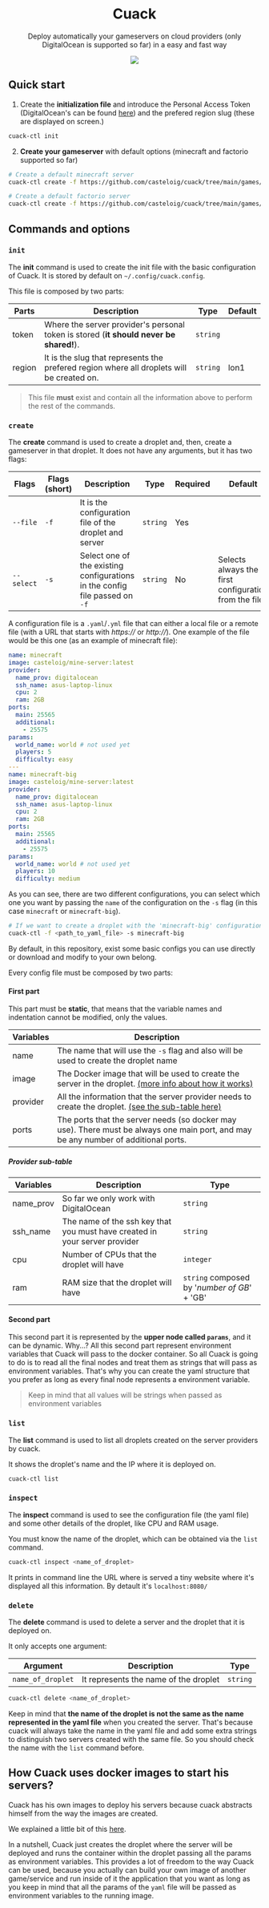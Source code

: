 <h1 align="center">
  Cuack
</h1>
<p align="center">Deploy automatically your gameservers on cloud providers (only DigitalOcean is supported so far) in a easy and fast way</p>

<p align="center">
<a href="https://hub.docker.com/repository/docker/casteloig/cuack" alt="DockerHub">
        <img src="https://img.shields.io/docker/pulls/casteloig/cuack" /></a>
</p>

## Quick start
1. Create the **initialization file** and introduce the Personal Access Token (DigitalOcean's can be found [here](https://docs.digitalocean.com/reference/api/create-personal-access-token/)) and the prefered region slug (these are displayed on screen.)

```bash
cuack-ctl init
```

2. **Create your gameserver** with default options (minecraft and factorio supported so far)

```bash
# Create a default minecraft server
cuack-ctl create -f https://github.com/casteloig/cuack/tree/main/games/minecraft/default.yaml

# Create a default factorio server
cuack-ctl create -f https://github.com/casteloig/cuack/tree/main/games/factorio/default.yaml
```
<!-- 
**List** all of your _cuack servers_:

```bash
cuack-ctl list
```

**Delete** a running server:

```bash
# Delete a DigitalOcean droplet named "minecraft-foo-bar"
cuack-ctl delete minecraft-foo-bar
``` -->
## Commands and options
### `init`
The **init** command is used to create the init file with the basic configuration of Cuack. It is stored by default on `~/.config/cuack.config`.

This file is composed by two parts:

| Parts  | Description                                              | Type   | Default |
| ------ | -------------------------------------------------------- | ------ | ------- |
| token   | Where the server provider's personal token is stored (**it should never be shared!**). | `string` |         |
| region   | It is the slug that represents the prefered region where all droplets will be created on. | `string` | lon1 |

> This file **must** exist and contain all the information above to perform the rest of the commands.

### `create`
The **create** command is used to create a droplet and, then, create a gameserver in that droplet. It does not have any arguments, but it has two flags:

| Flags      | Flags (short) | Description                                              | Type   | Required | Default |
| ---------- | ------------- |--------------------------------------------------------- | ------ | -------- | ------- |
| `--file`   | `-f` | It is the configuration file of the droplet and server | `string` | Yes |  |
| `--select` | `-s` | Select one of the existing configurations in the config file passed on `-f` | `string` | No | Selects always the first configuration from the file |

A configuration file is a `.yaml`/`.yml` file that can either a local file or a remote file (with a URL that starts with _https://_ or _http://_). One example of the file would be this one (as an example of minecraft file):

```yaml
name: minecraft
image: casteloig/mine-server:latest
provider:
  name_prov: digitalocean
  ssh_name: asus-laptop-linux
  cpu: 2
  ram: 2GB
ports:
  main: 25565
  additional: 
    - 25575
params:   
  world_name: world # not used yet
  players: 5
  difficulty: easy
---
name: minecraft-big
image: casteloig/mine-server:latest
provider:
  name_prov: digitalocean
  ssh_name: asus-laptop-linux
  cpu: 2
  ram: 2GB
ports:
  main: 25565
  additional: 
    - 25575
params:   
  world_name: world # not used yet
  players: 10
  difficulty: medium
```

As you can see, there are two different configurations, you can select which one you want by passing the `name` of the configuration on the `-s` flag (in this case `minecraft` or `minecraft-big`).

```bash
# If we want to create a droplet with the 'minecraft-big' configuration we would do
cuack-ctl -f <path_to_yaml_file> -s minecraft-big
```

By default, in this repository, exist some basic configs you can use directly or download and modify to your own belong.

Every config file must be composed by two parts:

#### First part

This part must be **static**, that means that the variable names and indentation cannot be modified, only the values.

| Variables  | Description                                              |
| ------ | -------------------------------------------------------- |
| name | The name that will use the `-s` flag and also will be used to create the droplet name |
| image | The Docker image that will be used to create the server in the droplet. [(more info about how it works)](#how-cuack-uses-the-docker-images-to-start-his-servers) |
| provider | All the information that the server provider needs to create the droplet. [(see the sub-table here)](#provider-sub-table) |
| ports | The ports that the server needs (so docker may use). There must be always one main port, and may be any number of additional ports. |


##### Provider sub-table
| Variables  | Description                                              | Type   |
| ------ | -------------------------------------------------------- | ------ |
| name_prov | So far we only work with DigitalOcean | `string` |
| ssh_name | The name of the ssh key that you must have created in your server provider | `string` |
| cpu | Number of CPUs that the droplet will have | `integer` |
| ram | RAM size that the droplet will have | `string` composed by '_number of GB_' + 'GB' |


#### Second part

This second part it is represented by the **upper node called `params`**, and it can be dynamic. Why...? All this second part represent environment variables that Cuack will pass to the docker container. So all Cuack is going to do is to read all the final nodes and treat them as strings that will pass as environment variables. That's why you can create the yaml structure that you prefer as long as every final node represents a environment variable.

> Keep in mind that all values will be strings when passed as environment variables



### `list`
The **list** command is used to list all droplets created on the server providers by cuack.

It shows the droplet's name and the IP where it is deployed on.

```bash
cuack-ctl list
```

### `inspect`
The **inspect** command is used to see the configuration file (the yaml file) and some other details of the droplet, like CPU and RAM usage.

You must know the name of the droplet, which can be obtained via the `list` command.

```bash
cuack-ctl inspect <name_of_droplet>
```

It prints in command line the URL where is served a tiny website where it's displayed all this information. By detault it's `localhost:8080/`

### `delete`
The **delete** command is used to delete a server and the droplet that it is deployed on.

It only accepts one argument:

| Argument | Description                                              | Type   |
| -------- | -------------------------------------------------------- | ------ |
| `name_of_droplet` | It represents the name of the droplet | `string` |

```bash
cuack-ctl delete <name_of_droplet>
```

Keep in mind that **the name of the droplet is not the same as the name represented in the yaml file** when you created the server. That's because cuack will always take the name in the yaml file and add some extra strings to distinguish two servers created with the same file. So you should check the name with the `list` command before.


## How Cuack uses docker images to start his servers?

Cuack has his own images to deploy his servers because cuack abstracts himself from the way the images are created.

We explained a little bit of this [here](#second-part).

In a nutshell, Cuack just creates the droplet where the server will be deployed and runs the container within the droplet passing all the params as environment variables. This provides a lot of freedom to the way Cuack can be used, because you actually can build your own image of another game/service and run inside of it the application that you want as long as you keep in mind that all the params of the `yaml` file will be passed as environment variables to the running image.